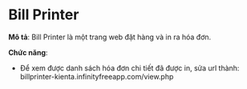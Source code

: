 # Bill Printer

**Mô tả**: Bill Printer là một trang web đặt hàng và in ra hóa đơn.

**Chức năng**: 
- Để xem được danh sách hóa đơn chi tiết đã được in, sửa url thành: billprinter-kienta.infinityfreeapp.com/view.php
